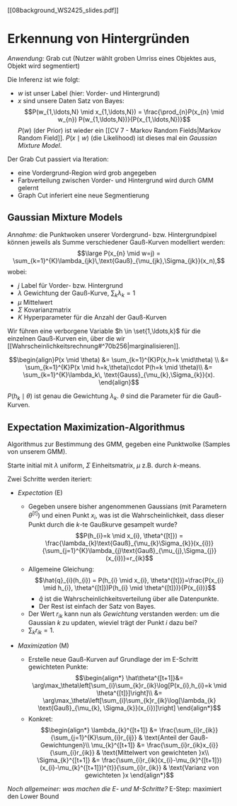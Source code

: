 [[08background_WS2425_slides.pdf]]

# Erkennung von Hintergründen

*Anwendung:* Grab cut (Nutzer wählt groben Umriss eines Objektes aus, Objekt wird segmentiert)

Die Inferenz ist wie folgt:
- $w$ ist unser Label (hier: Vorder- und Hintergrund)
- $x$ sind unsere Daten
Satz von Bayes: $$P(w_{1,\ldots,N} \mid x_{1,\ldots,N}) = \frac{\prod_{n}P(x_{n} \mid w_{n}) P(w_{1,\ldots,N})}{P(x_{1,\ldots,N})}$$
$P(w)$ (der Prior) ist wieder ein [[CV 7 - Markov Random Fields|Markov Random Field]].
$P(x \mid w)$ (die Likelihood) ist dieses mal ein *Gaussian Mixture Model*.

Der Grab Cut passiert via Iteration:
- eine Vordergrund-Region wird grob angegeben
- Farbverteilung zwischen Vorder- und Hintergrund wird durch GMM gelernt
- Graph Cut inferiert eine neue Segmentierung

##  Gaussian Mixture Models

*Annahme:* die Punktwoken unserer Vordergrund- bzw. Hintergrundpixel können jeweils als Summe verschiedener Gauß-Kurven modelliert werden: $$\large P(x_{n} \mid w=j) = \sum_{k=1}^{K}\lambda_{jk}\,\text{Gauß}_{\mu_{jk},\Sigma_{jk}}(x_n),$$
wobei:
- $j$ Label für Vorder- bzw. Hintergrund
- $\lambda$ Gewichtung der Gauß-Kurve, $\sum_{k}\lambda_{k}=1$
- $\mu$ Mittelwert
- $\Sigma$ Kovarianzmatrix
- $K$ Hyperparameter für die Anzahl der Gauß-Kurven

Wir führen eine verborgene Variable $h \in \set{1,\ldots,k}$ für die einzelnen Gauß-Kurven ein, über die wir [[Wahrscheinlichkeitsrechnung#^70b256|marginalisieren]].

$$\begin{align}P(x \mid \theta) &= \sum_{k=1}^{K}P(x,h=k \mid\theta) \\
&= \sum_{k=1}^{K}P(x \mid h=k,\theta)\cdot P(h=k \mid \theta)\\
&= \sum_{k=1}^{K}\lambda_k\, \text{Gauss}_{\mu_{k},\Sigma_{k}}(x).
\end{align}$$

$P(h_{k} \mid \theta)$ ist genau die Gewichtung $\lambda_{k}$.
$\theta$ sind die Parameter für die Gauß-Kurven.

## Expectation Maximization-Algorithmus
Algorithmus zur Bestimmung des GMM, gegeben eine Punktwolke (Samples von unserem GMM).

Starte initial mit $\lambda$ uniform, $\Sigma$ Einheitsmatrix, $\mu$ z.B. durch $k$-means.

Zwei Schritte werden iteriert:
- *Expectation* (E)
	- Gegeben unsere bisher angenommenen Gaussians (mit Parametern $\theta^{[t]}$) und einen Punkt $x_{i}$, was ist die Wahrscheinlichkeit, dass dieser Punkt durch die $k$-te Gaußkurve gesampelt wurde? $$P(h_{i}=k \mid x_{i}, \theta^{[t]}) = \frac{\lambda_{k}\text{Gauß}_{\mu_{k}\Sigma_{k}}(x_{i})}{\sum_{j=1}^{K}\lambda_{j}\text{Gauß}_{\mu_{j},\Sigma_{j}}(x_{i})}=r_{ik}$$
	- Allgemeine Gleichung: $$\hat{q}_{i}(h_{i}) = P(h_{i} \mid x_{i}, \theta^{[t]})=\frac{P(x_{i} \mid h_{i}, \theta^{[t]})P(h_{i} \mid \theta^{[t]})}{P(x_{i})}$$
		- $\hat{q}$ ist die Wahrscheinlichkeitsverteilung über alle Datenpunkte.
		- Der Rest ist einfach der Satz von Bayes.
	- Der Wert $r_{ik}$ kann nun als *Gewichtung* verstanden werden: um die Gaussian $k$ zu updaten, wieviel trägt der Punkt $i$ dazu bei?
	- $\sum_{k}r_{ik}=1.$

- *Maximization* (M)
	- Erstelle neue Gauß-Kurven auf Grundlage der im E-Schritt gewichteten Punkte: $$\begin{align*}
\hat\theta^{[t+1]}&= \arg\max_\theta\left[\sum_{i}\sum_{k}r_{ik}\log[P(x_{i},h_{i}=k \mid \theta^{[t]}]\right]\\
&= \arg\max_\theta\left[\sum_{i}\sum_{k}r_{ik}\log[\lambda_{k} \text{Gauß}_{\mu_{k}, \Sigma_{k}}(x_{i})]\right]
\end{align*}$$
	- Konkret: $$\begin{align*}
\lambda_{k}^{[t+1]} &= \frac{\sum_{i}r_{ik}}{\sum_{j=1}^{K}\sum_{i}r_{ij}} & \text{Anteil der Gauß-Gewichtungen}\\
\mu_{k}^{[t+1]} &= \frac{\sum_{i}r_{ik}x_{i}}{\sum_{i}r_{ik}} & \text{Mittelwert von gewichteten }x\\
\Sigma_{k}^{[t+1]} &= \frac{\sum_{i}r_{ik}(x_{i}-\mu_{k}^{[t+1]})(x_{i}-\mu_{k}^{[t+1]})^{t}}{\sum_{i}r_{ik}} & \text{Varianz von gewichteten }x
\end{align*}$$

*Noch allgemeiner: was machen die E- und M-Schritte?*
E-Step: maximiert den Lower Bound 